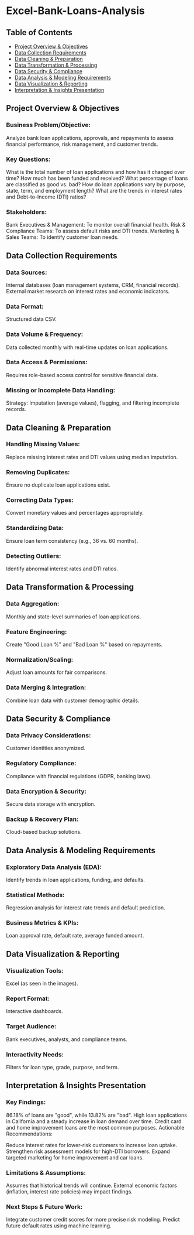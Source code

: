 # Excel-Bank-Loans-Analysis 

## Table of Contents
- [Project Overview & Objectives](https://github.com/XBarc16/Data-Analyst-Portfolio/blob/main/Project/Excel%20Projects/Excel%20%20Bank%20Loans%20Analysis/Readme.md#Project-Overview--Objectives)
- [Data Collection Requirements](https://github.com/XBarc16/Data-Analyst-Portfolio/blob/main/Project/Excel%20Projects/Excel%20%20Bank%20Loans%20Analysis/Readme.md#Data-Collection-Requirements)
- [Data Cleaning & Preparation](https://github.com/XBarc16/Data-Analyst-Portfolio/blob/main/Project/Excel%20Projects/Excel%20%20Bank%20Loans%20Analysis/Readme.md#Data-Cleaning--Preparation)
- [Data Transformation & Processing](https://github.com/XBarc16/Data-Analyst-Portfolio/blob/main/Project/Excel%20Projects/Excel%20%20Bank%20Loans%20Analysis/Readme.md#Data-Transformation--Processing)
- [Data Security & Compliance](https://github.com/XBarc16/Data-Analyst-Portfolio/blob/main/Project/Excel%20Projects/Excel%20%20Bank%20Loans%20Analysis/Readme.md#Data-Security--Compliance)
- [Data Analysis & Modeling Requirements](https://github.com/XBarc16/Data-Analyst-Portfolio/blob/main/Project/Excel%20Projects/Excel%20%20Bank%20Loans%20Analysis/Readme.md#Data-Analysis--Modeling-Requirements) 
- [Data Visualization & Reporting](https://github.com/XBarc16/Data-Analyst-Portfolio/blob/main/Project/Excel%20Projects/Excel%20%20Bank%20Loans%20Analysis/Readme.md#Data-Visualization--Reporting)
- [Interpretation & Insights Presentation](https://github.com/XBarc16/Data-Analyst-Portfolio/blob/main/Project/Excel%20Projects/Excel%20%20Bank%20Loans%20Analysis/Readme.md#Interpretation--Insights-Presentation)

## Project Overview & Objectives

### Business Problem/Objective:

Analyze bank loan applications, approvals, and repayments to assess financial performance, risk management, and customer trends.

### Key Questions:

What is the total number of loan applications and how has it changed over time?
How much has been funded and received?
What percentage of loans are classified as good vs. bad?
How do loan applications vary by purpose, state, term, and employment length?
What are the trends in interest rates and Debt-to-Income (DTI) ratios?

### Stakeholders:

Bank Executives & Management: To monitor overall financial health.
Risk & Compliance Teams: To assess default risks and DTI trends.
Marketing & Sales Teams: To identify customer loan needs.

## Data Collection Requirements

### Data Sources:

Internal databases (loan management systems, CRM, financial records).
External market research on interest rates and economic indicators.

### Data Format:

Structured data CSV.

### Data Volume & Frequency:

Data collected monthly with real-time updates on loan applications.

### Data Access & Permissions:

Requires role-based access control for sensitive financial data.

### Missing or Incomplete Data Handling:

Strategy: Imputation (average values), flagging, and filtering incomplete records.

## Data Cleaning & Preparation

### Handling Missing Values: 

Replace missing interest rates and DTI values using median imputation.

### Removing Duplicates: 

Ensure no duplicate loan applications exist.

### Correcting Data Types: 

Convert monetary values and percentages appropriately.

### Standardizing Data: 

Ensure loan term consistency (e.g., 36 vs. 60 months).

### Detecting Outliers: 

Identify abnormal interest rates and DTI ratios.

## Data Transformation & Processing

### Data Aggregation: 

Monthly and state-level summaries of loan applications.

### Feature Engineering: 

Create "Good Loan %" and "Bad Loan %" based on repayments.

### Normalization/Scaling: 

Adjust loan amounts for fair comparisons.

### Data Merging & Integration: 

Combine loan data with customer demographic details.

## Data Security & Compliance

### Data Privacy Considerations: 

Customer identities anonymized.

### Regulatory Compliance: 

Compliance with financial regulations (GDPR, banking laws).

### Data Encryption & Security: 

Secure data storage with encryption.

### Backup & Recovery Plan: 

Cloud-based backup solutions.

## Data Analysis & Modeling Requirements

### Exploratory Data Analysis (EDA): 

Identify trends in loan applications, funding, and defaults.

### Statistical Methods: 

Regression analysis for interest rate trends and default prediction.

### Business Metrics & KPIs: 

Loan approval rate, default rate, average funded amount.

## Data Visualization & Reporting

### Visualization Tools: 

Excel (as seen in the images).

### Report Format: 

Interactive dashboards.

### Target Audience: 

Bank executives, analysts, and compliance teams.

### Interactivity Needs: 

Filters for loan type, grade, purpose, and term.

## Interpretation & Insights Presentation

### Key Findings:

86.18% of loans are "good", while 13.82% are "bad".
High loan applications in California and a steady increase in loan demand over time.
Credit card and home improvement loans are the most common purposes.
Actionable Recommendations:

Reduce interest rates for lower-risk customers to increase loan uptake.
Strengthen risk assessment models for high-DTI borrowers.
Expand targeted marketing for home improvement and car loans.

### Limitations & Assumptions:

Assumes that historical trends will continue.
External economic factors (inflation, interest rate policies) may impact findings.

### Next Steps & Future Work:

Integrate customer credit scores for more precise risk modeling.
Predict future default rates using machine learning.
